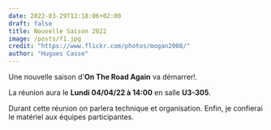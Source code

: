 ```yaml
---
date: 2022-03-29T12:18:06+02:00
draft: false
title: Nouvelle Saison 2022
image: /posts/f1.jpg
credit: "https://www.flickr.com/photos/mogan2008/"
author: "Hugues Casse"
---
```


Une nouvelle saison d'**On The Road Again** va démarrer!.

La réunion aura le **Lundi 04/04/22 à 14:00** en salle **U3-305**.

Durant cette réunion on parlera technique et organisation. Enfin, je confierai le matériel aux équipes participantes.

